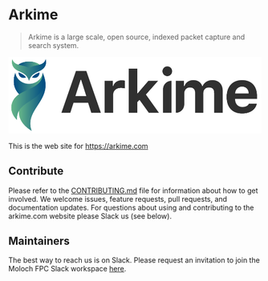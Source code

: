 # Arkime
> Arkime is a large scale, open source, indexed packet capture and search system.

![banner](Arkime_Logo_FullGradientBlack@2x.png)

This is the web site for https://arkime.com

## Contribute

Please refer to the [CONTRIBUTING.md](CONTRIBUTING.md) file for information about how to get involved. We welcome issues, feature requests, pull requests, and documentation updates. For questions about using and contributing to the arkime.com website please Slack us (see below).

## Maintainers

The best way to reach us is on Slack.  Please request an invitation to join the Moloch FPC Slack workspace [here](https://slackinvite.arkime.com).
